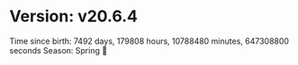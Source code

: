 # Version: v20.6.4
Time since birth: 7492 days, 179808 hours, 10788480 minutes, 647308800 seconds
Season: Spring 🌸

